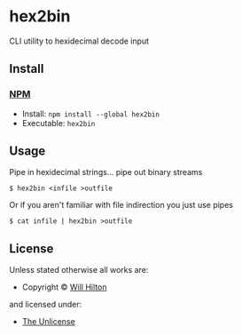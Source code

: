<!-- TITLE/ -->

<h1>hex2bin</h1>

<!-- /TITLE -->


<!-- DESCRIPTION/ -->

CLI utility to hexidecimal decode input

<!-- /DESCRIPTION -->


<!-- INSTALL/ -->

<h2>Install</h2>

<a href="https://npmjs.com" title="npm is a package manager for javascript"><h3>NPM</h3></a><ul>
<li>Install: <code>npm install --global hex2bin</code></li>
<li>Executable: <code>hex2bin</code></li></ul>

<!-- /INSTALL -->


## Usage

Pipe in hexidecimal strings... pipe out binary streams

    $ hex2bin <infile >outfile

Or if you aren't familiar with file indirection you just use pipes

    $ cat infile | hex2bin >outfile


<!-- LICENSE/ -->

<h2>License</h2>

Unless stated otherwise all works are:

<ul><li>Copyright &copy; <a href="http://onename.com/wmhilton">Will Hilton</a></li></ul>

and licensed under:

<ul><li><a href="http://spdx.org/licenses/Unlicense.html">The Unlicense</a></li></ul>

<!-- /LICENSE -->
